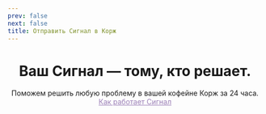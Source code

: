 ```yaml
---
prev: false
next: false
title: Отправить Сигнал в Корж
---
```

<div align="center">

# Ваш Сигнал — тому, кто решает.
Поможем решить любую проблему в вашей кофейне Корж за 24 часа. <br>
<a href="/signals" target="_blank" rel="noopener noreferrer" class="purple-link">Как работает Сигнал</a>

</div>
<SignalFormKorzh1 />

<style>
a.purple-link {
  color: #9b7fb7 !important;
  text-decoration: underline !important;
  border-bottom: none !important;
}

a.purple-link:hover {
  color: #7d5f97 !important;
  text-decoration: underline !important;
  border-bottom: none !important;
}
</style>
